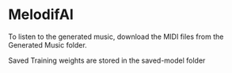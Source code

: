 # MelodifAI

To listen to the generated music, download the MIDI files from the Generated Music folder.

Saved Training weights are stored in the saved-model folder
